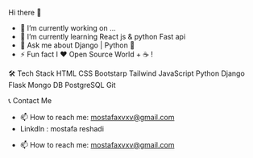 Hi there 👋

- 🔭 I’m currently working on ...
- 🌱 I’m currently learning React js & python Fast api
- 💬  Ask me about Django | Python 🐍
- ⚡  Fun fact I ❤️️ Open Source World + ☕ !

🛠  Tech Stack
HTML  CSS  Bootstarp Tailwind JavaScript  Python  Django  Flask  Mongo DB  PostgreSQL  Git 


📞  Contact Me
- 📫 How to reach me: mostafaxvxv@gmail.com
- LinkdIn : mostafa reshadi


<!-- - 👯 I’m looking to collaborate on ...
- 🤔 I’m looking for help with ...
- 💬 Ask me about ... -->
- 📫 How to reach me: mostafaxvxv@gmail.com
<!-- - 😄 Pronouns: ...
- ⚡ Fun fact: ... -->

